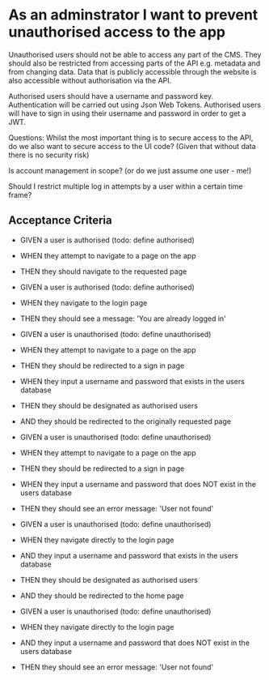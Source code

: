 # As an adminstrator I want to prevent unauthorised access to the app

Unauthorised users should not be able to access any part of the CMS.
They should also be restricted from accessing parts of the API e.g. metadata and from changing data. Data that is publicly accessible through the website is also accessible without authorisation via the API.

Authorised users should have a username and password key. 
Authentication will be carried out using Json Web Tokens.
Authorised users will have to sign in using their username and password in order to get a JWT.


Questions: 
Whilst the most important thing is to secure access to the API, do we also want to secure access to the UI code? (Given that without data there is no security risk)

Is account management in scope? (or do we just assume one user - me!)

Should I restrict multiple log in attempts by a user within a certain time frame?

## Acceptance Criteria

* GIVEN a user is authorised (todo: define authorised)
* WHEN they attempt to navigate to a page on the app
* THEN they should navigate to the requested page

* GIVEN a user is authorised (todo: define authorised)
* WHEN they navigate to the login page
* THEN they should see a message: 'You are already logged in'

* GIVEN a user is unauthorised (todo: define unauthorised)
* WHEN they attempt to navigate to a page on the app
* THEN they should be redirected to a sign in page
* WHEN they input a username and password that exists in the users database
* THEN they should be designated as authorised users
* AND they should be redirected to the originally requested page

* GIVEN a user is unauthorised (todo: define unauthorised)
* WHEN they attempt to navigate to a page on the app
* THEN they should be redirected to a sign in page
* WHEN they input a username and password that does NOT exist in the users database
* THEN they should see an error message: 'User not found'

* GIVEN a user is unauthorised (todo: define unauthorised)
* WHEN they navigate directly to the login page 
* AND they input a username and password that exists in the users database
* THEN they should be designated as authorised users
* AND they should be redirected to the home page

* GIVEN a user is unauthorised (todo: define unauthorised)
* WHEN they navigate directly to the login page 
* AND they input a username and password that does NOT exist in the users database
* THEN they should see an error message: 'User not found'


